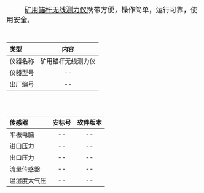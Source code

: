 
   <font size=4> [矿用锚杆无线测力仪](http://www.xzkydz.com/wap/showcpzs.asp?id=1205)携带方便，操作简单，运行可靠，使用安全。</font><br/>

<br/>

|类型| 内容  |
|:------------|:-----:|
| 仪器名称 | 矿用锚杆无线测力仪 |
| 仪器型号 | -- |
| 出厂编号 | -- |

<br/>
<br/>

|传感器 |安标号 |软件版本 |
|:-----|:-----:|:----:|
| 平板电脑 | -- |  -- |
| 进口压力 | -- |  -- |
| 出口压力 | -- |  -- |
| 流量传感器 | -- |  -- |
| 温湿度大气压 | -- |  -- |








